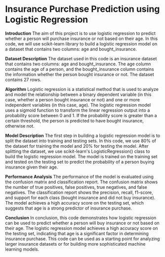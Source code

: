 # Insurance Purchase Prediction using Logistic Regression
**Introduction**
The aim of this project is to use logistic regression to predict whether a person will purchase insurance or not based on their age. In this code, we will use scikit-learn library to build a logistic regression model on a dataset that contains two columns: age and bought_insurance.

**Dataset Description**
The dataset used in this code is an insurance dataset that contains two columns: age and bought_insurance. The age column contains the age of a person, and the bought_insurance column contains the information whether the person bought insurance or not. The dataset contains 27 rows.

**Algorithm**
Logistic regression is a statistical method that is used to analyze and model the relationship between a binary dependent variable (in this case, whether a person bought insurance or not) and one or more independent variables (in this case, age). The logistic regression model uses a sigmoid function to transform the linear regression output into a probability score between 0 and 1. If the probability score is greater than a certain threshold, the person is predicted to have bought insurance, otherwise not.

**Model Description**
The first step in building a logistic regression model is to split the dataset into training and testing sets. In this code, we use 80% of the dataset for training the model and 20% for testing the model. After splitting the dataset, we use scikit-learn's LogisticRegression() class to build the logistic regression model. The model is trained on the training set and tested on the testing set to predict the probability of a person buying insurance given their age.

**Performance Analysis**
The performance of the model is evaluated using the confusion matrix and classification report. The confusion matrix shows the number of true positives, false positives, true negatives, and false negatives. The classification report shows the precision, recall, f1-score, and support for each class (bought insurance and did not buy insurance). The model achieves a high accuracy score on the testing set, which suggests that age is a strong predictor of insurance purchase.

**Conclusion**
In conclusion, this code demonstrates how logistic regression can be used to predict whether a person will buy insurance or not based on their age. The logistic regression model achieves a high accuracy score on the testing set, indicating that age is a significant factor in determining insurance purchase. This code can be used as a starting point for analyzing larger insurance datasets or for building more sophisticated machine learning models.
